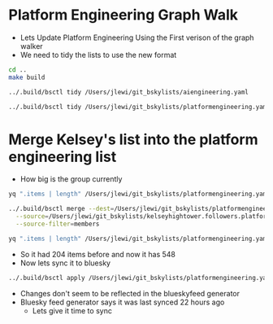 # Platform Engineering Graph Walk

* Lets Update Platform Engineering Using the First verison of the graph walker
* We need to tidy the lists to use the new format

```sh
cd ..
make build
```

```sh
../.build/bsctl tidy /Users/jlewi/git_bskylists/aiengineering.yaml
```

```bash {"id":"01JC9V08MWAKR148RG5MA2R2HH"}
../.build/bsctl tidy /Users/jlewi/git_bskylists/platformengineering.yaml
```

# Merge Kelsey's list into the platform engineering list

* How big is the group currently

```bash
yq ".items | length" /Users/jlewi/git_bskylists/platformengineering.yaml
```

```bash {"id":"01JC9VSV7Z96A62PERW4HKY5KT"}
../.build/bsctl merge --dest=/Users/jlewi/git_bskylists/platformengineering.yaml \
  --source=/Users/jlewi/git_bskylists/kelseyhightower.followers.platformengineering.yaml \
  --source-filter=members
```

```bash
yq ".items | length" /Users/jlewi/git_bskylists/platformengineering.yaml
```

* So it had 204 items before and now it has 548
* Now lets sync it to bluesky

```bash
../.build/bsctl apply /Users/jlewi/git_bskylists/platformengineering.yaml
```

* Changes don't seem to be reflected in the blueskyfeed generator
* Bluesky feed generator says it was last synced 22 hours ago
  * Lets give it time to sync